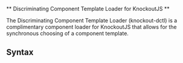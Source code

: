 ** Discriminating Component Template Loader for KnockoutJS **

The Discriminating Component Template Loader (knockout-dctl) is a complimentary component loader for KnockoutJS
that allows for the synchronous choosing of a component template.
 
Syntax
------

